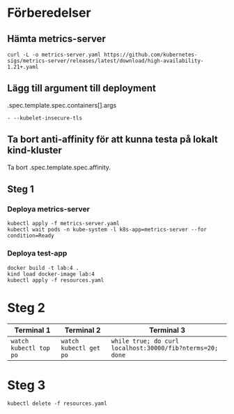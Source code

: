 # Förberedelser

## Hämta metrics-server

```
curl -L -o metrics-server.yaml https://github.com/kubernetes-sigs/metrics-server/releases/latest/download/high-availability-1.21+.yaml
```

## Lägg till argument till deployment
.spec.template.spec.containers[].args

```
- --kubelet-insecure-tls
```

## Ta bort anti-affinity för att kunna testa på lokalt kind-kluster
Ta bort .spec.template.spec.affinity.

## Steg 1

### Deploya metrics-server
```
kubectl apply -f metrics-server.yaml
kubectl wait pods -n kube-system -l k8s-app=metrics-server --for condition=Ready
```

### Deploya test-app
```
docker build -t lab:4 .
kind load docker-image lab:4
kubectl apply -f resources.yaml
```

# Steg 2

| Terminal 1 | Terminal 2 | Terminal 3 |
|------------|------------|------------|
| `watch kubectl top po`| `watch kubectl get po`| `while true; do curl localhost:30000/fib?nterms=20; done`|

# Steg 3
```
kubectl delete -f resources.yaml
```